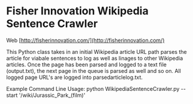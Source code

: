Fisher Innovation Wikipedia Sentence Crawler
=============
Web [http://fisherinnovation.com/](http://fisherinnovation.com/)

This Python class takes in an initial Wikipedia article URL path parses the article for viabale sentences to log as well as linages to other Wikipedia articles. Once the page has been parsed and logged to a text file (output.txt), the next page in the queue is parsed as well and so on. All logged page URL's are logged into parsedarticlelog.txt.

Example Command Line Usage: python WikipediaSentenceCrawler.py --start '/wiki/Jurassic_Park_(film)'
